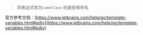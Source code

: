 > 将表达式改为`camelCase` 则是驼峰命名


官方参考文档：[https://www.jetbrains.com/help/go/template-variables.html#pdtv](https://www.jetbrains.com/help/go/template-variables.html#pdtv)
